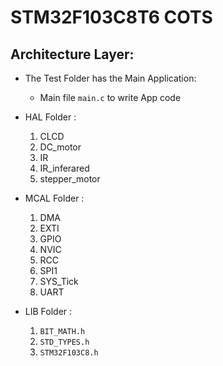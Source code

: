 # STM32F103C8T6 COTS

## Architecture Layer:

 - The Test Folder has the Main Application: 
   - Main file `main.c` to write App code  
   
 - HAL Folder : 
    1. CLCD  
    2. DC_motor  
    3. IR  
    4. IR_inferared  
    5. stepper_motor
    
 - MCAL Folder :
    1. DMA  
    2. EXTI  
    3. GPIO  
    4. NVIC    
    5. RCC  
    6. SPI1  
    7. SYS_Tick  
    8. UART
   
 - LIB Folder :
   1. `BIT_MATH.h`
   2. `STD_TYPES.h`
   3. `STM32F103C8.h`

